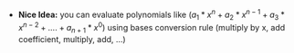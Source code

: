- **Nice Idea:** you can evaluate polynomials like $(a_1 * x^n + a_2 * x^{n - 1} + a_3 * x ^{n - 2} + .... + a_{n + 1} * x ^ 0)$ using bases conversion rule (multiply by x, add coefficient, multiply, add, ...)

